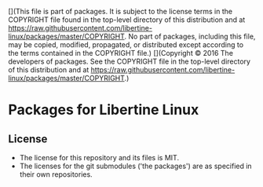 [](This file is part of packages. It is subject to the license terms in the COPYRIGHT file found in the top-level directory of this distribution and at https://raw.githubusercontent.com/libertine-linux/packages/master/COPYRIGHT. No part of packages, including this file, may be copied, modified, propagated, or distributed except according to the terms contained in the COPYRIGHT file.)
[](Copyright © 2016 The developers of packages. See the COPYRIGHT file in the top-level directory of this distribution and at https://raw.githubusercontent.com/libertine-linux/packages/master/COPYRIGHT.)

# Packages for Libertine Linux

## License

* The license for this repository and its files is MIT.
* The licenses for the git submodules ('the packages') are as specified in their own repositories.
